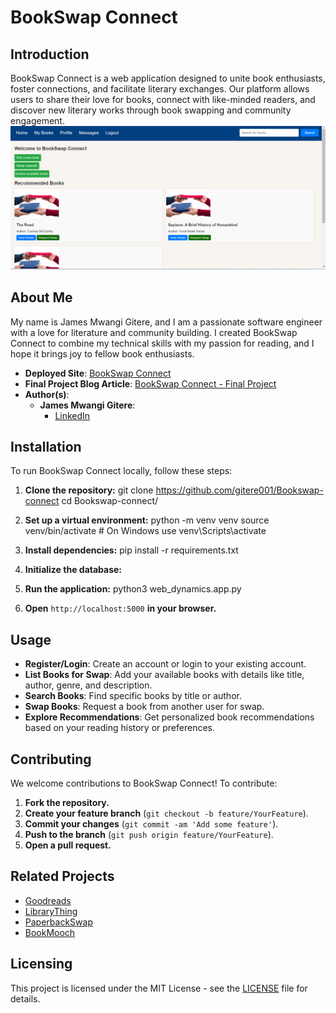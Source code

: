 # BookSwap Connect

## Introduction
BookSwap Connect is a web application designed to unite book enthusiasts, foster connections, and facilitate literary exchanges. Our platform allows users to share their love for books, connect with like-minded readers, and discover new literary works through book swapping and community engagement.
![BookSwap Connect Screenshot](screenshot.png)

## About Me

My name is James Mwangi Gitere, and I am a passionate software engineer with a love for literature and community building. I created BookSwap Connect to combine my technical skills with my passion for reading, and I hope it brings joy to fellow book enthusiasts.


- **Deployed Site**: [BookSwap Connect](http://100.26.152.41/)
- **Final Project Blog Article**: [BookSwap Connect - Final Project](https://www.linkedin.com/posts/james-gitere_bookswap-connect-redefining-how-readers-activity-7205129375829209088-vwlP?utm_source=share&utm_medium=member_desktop)
- **Author(s)**:
  - **James Mwangi Gitere**:
    - [LinkedIn](https://www.linkedin.com/in/james-gitere/)

## Installation
To run BookSwap Connect locally, follow these steps:

1. **Clone the repository:**
git clone https://github.com/gitere001/Bookswap-connect
cd Bookswap-connect/

2. **Set up a virtual environment:**
python -m venv venv
source venv/bin/activate # On Windows use venv\Scripts\activate


3. **Install dependencies:**
pip install -r requirements.txt

4. **Initialize the database:**


6. **Run the application:**
python3 web_dynamics.app.py


7. **Open** `http://localhost:5000` **in your browser.**

## Usage
- **Register/Login**: Create an account or login to your existing account.
- **List Books for Swap**: Add your available books with details like title, author, genre, and description.
- **Search Books**: Find specific books by title or author.
- **Swap Books**: Request a book from another user for swap.
- **Explore Recommendations**: Get personalized book recommendations based on your reading history or preferences.

## Contributing
We welcome contributions to BookSwap Connect! To contribute:

1. **Fork the repository.**
2. **Create your feature branch** (`git checkout -b feature/YourFeature`).
3. **Commit your changes** (`git commit -am 'Add some feature'`).
4. **Push to the branch** (`git push origin feature/YourFeature`).
5. **Open a pull request.**


## Related Projects
- [Goodreads](https://www.goodreads.com/)
- [LibraryThing](https://www.librarything.com/)
- [PaperbackSwap](https://www.paperbackswap.com/)
- [BookMooch](https://www.bookmooch.com/)

## Licensing
This project is licensed under the MIT License - see the [LICENSE](LICENSE) file for details.

